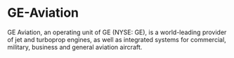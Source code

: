 # GE-Aviation
GE Aviation, an operating unit of GE (NYSE: GE), is a world-leading provider of jet and turboprop engines, as well as integrated systems for commercial, military, business and general aviation aircraft.
